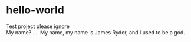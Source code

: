 # hello-world
Test project please ignore  
My name? .... My name, my name is James Ryder, and I used to be a god. 

